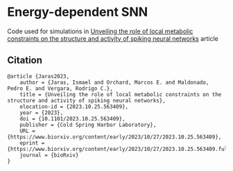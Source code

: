 # Energy-dependent SNN

Code used for simulations in [Unveiling the role of local metabolic constraints on the structure and activity of spiking neural networks](https://www.biorxiv.org/content/10.1101/2023.10.25.563409v1) article

## Citation
```
@article {Jaras2023,
	author = {Jaras, Ismael and Orchard, Marcos E. and Maldonado, Pedro E. and Vergara, Rodrigo C.},
	title = {Unveiling the role of local metabolic constraints on the structure and activity of spiking neural networks},
	elocation-id = {2023.10.25.563409},
	year = {2023},
	doi = {10.1101/2023.10.25.563409},
	publisher = {Cold Spring Harbor Laboratory},
	URL = {https://www.biorxiv.org/content/early/2023/10/27/2023.10.25.563409},
	eprint = {https://www.biorxiv.org/content/early/2023/10/27/2023.10.25.563409.full.pdf},
	journal = {bioRxiv}
}
```
